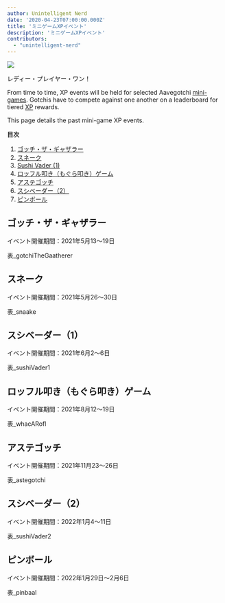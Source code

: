 ```yaml
---
author: Unintelligent Nerd
date: '2020-04-23T07:00:00.000Z'
title: 'ミニゲームXPイベント'
description: 'ミニゲームXPイベント'
contributors:
  - "unintelligent-nerd"
---
```


<div class="headerImageContainer">
<img class="headerImage" src="/minigame-xp-events/Aarcade_Machine.png">
<p class="headerImageText">レディー・プレイヤー・ワン！</p>
</div>

From time to time, XP events will be held for selected Aavegotchi [mini-games](/minigames). Gotchis have to compete against one another on a leaderboard for tiered [XP](/xp) rewards.

This page details the past mini-game XP events.

<div class="contentsBox">

**目次**

<ol>
<li><a href=#gotchi-the-gaatherer>ゴッチ・ザ・ギャザラー</a></li>
<li><a href=#snaake>スネーク</a></li>
<li><a href=#sushi-vader--1->Sushi Vader (1)</a></li>
<li><a href=#whac-a-rofl>ロッフル叩き（もぐら叩き）ゲーム</a></li>
<li><a href=#astegotchi>アステゴッチ</a></li>
<li><a href=#sushi-vader--2->スシベーダー（2）</a></li>
<li><a href=#pinbaal>ピンボール</a></li>
</ol>

</div>

## ゴッチ・ザ・ギャザラー

イベント開催期間：2021年5月13〜19日

表_gotchiTheGaatherer

## スネーク

イベント開催期間：2021年5月26〜30日

表_snaake

## スシベーダー（1）

イベント開催期間：2021年6月2〜6日

表_sushiVader1

## ロッフル叩き（もぐら叩き）ゲーム

イベント開催期間：2021年8月12〜19日

表_whacARofl

## アステゴッチ

イベント開催期間：2021年11月23〜26日

表_astegotchi

## スシベーダー（2）

イベント開催期間：2022年1月4〜11日

表_sushiVader2

## ピンボール

イベント開催期間：2022年1月29日〜2月6日

表_pinbaal

